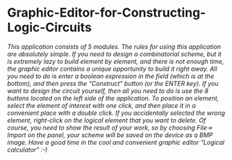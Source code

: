 # Graphic-Editor-for-Constructing-Logic-Circuits

_This application consists of 5 modules. The rules for using this application are absolutely simple. If you need to design a combinatorial scheme, but it is extremely lazy to build element by element, and there is not enough time, the graphic editor contains a unique opportunity to build it right away. All you need to do is enter a boolean expression in the field (which is at the bottom), and then press the "Construct" button (or the ENTER key). If you want to design the circuit yourself, then all you need to do is use the 8 buttons located on the left side of the application. To position an element, select the element of interest with one click, and then place it in a convenient place with a double click. If you accidentally selected the wrong element, right-click on the logical element that you want to delete. Of course, you need to show the result of your work, so by choosing File-> Import on the panel, your scheme will be saved on the device as a BMP image. Have a good time in the cool and convenient graphic editor "Logical calculator" :-)_
